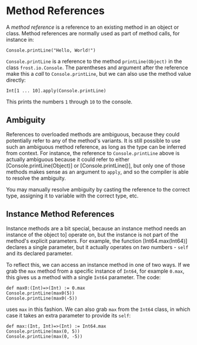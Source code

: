 Method References
=================

A *method reference* is a reference to an existing method in an object or class. Method references
are normally used as part of method calls, for instance in:

    Console.printLine("Hello, World!")

`Console.printLine` is a reference to the method `printLine(Object)` in the class
`frost.io.Console`. The parentheses and argument after the reference make this a *call* to
`Console.printLine`, but we can also use the method value directly:

    Int[1 ... 10].apply(Console.printLine)

This prints the numbers `1` through `10` to the console.

Ambiguity
---------

References to overloaded methods are ambiguous, because they could potentially refer to any of the
method's variants. It is still possible to use such an ambiguous method reference, as long as the
type can be inferred from context. For instance, the reference to `Console.printLine` above is
actually ambiguous because it could refer to either [Console.printLine(Object)] or
[Console.printLine()], but only one of those methods makes sense as an argument to `apply`, and so
the compiler is able to resolve the ambiguity.

You may manually resolve ambiguity by casting the reference to the correct type, assigning it to
variable with the correct type, etc.

Instance Method References
--------------------------

Instance methods are a bit special, because an instance method needs an instance of the object to]
operate on, but the instance is not part of the method's explicit parameters. For example, the
function [Int64.max(Int64)] declares a single parameter, but it actually operates on *two* numbers -
`self` and its declared parameter.

To reflect this, we can access an instance method in one of two ways. If we grab the `max` method
from a specific instance of `Int64`, for example `0.max`, this gives us a method with a single
`Int64` parameter. The code:
    
    def max0:(Int)=>(Int) := 0.max
    Console.printLine(max0(5))
    Console.printLine(max0(-5))

uses `max` in this fashion. We can also grab `max` from the `Int64` class, in which case it takes an
extra parameter to provide its `self`:

    def max:(Int, Int)=>(Int) := Int64.max
    Console.printLine(max(0, 5))
    Console.printLine(max(0, -5))
